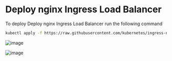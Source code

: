 # Deploy nginx Ingress Load Balancer

To deploy Deploy nginx Ingress Load Balancer run the following command

```bash
kubectl apply -f https://raw.githubusercontent.com/kubernetes/ingress-nginx/controller-v1.2.0/deploy/static/provider/cloud/deploy.yaml
```

![image](https://user-images.githubusercontent.com/34960418/172620366-9d8b619a-aa1c-4356-a516-4734313ac0f0.png)

![image](https://user-images.githubusercontent.com/34960418/172621253-a4054e29-f32c-417a-968b-d96106ff1b08.png)
